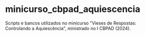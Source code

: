 # minicurso_cbpad_aquiescencia
Scripts e bancos utilizados no minicurso "Vieses de Respostas: Controlando a Aquiescência", ministrado no I CBPAD (2024).
